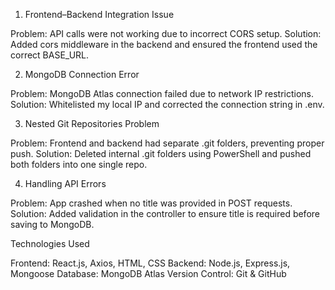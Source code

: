 1.  Frontend–Backend Integration Issue

Problem: API calls were not working due to incorrect CORS setup.
Solution: Added cors middleware in the backend and ensured the frontend used the correct BASE_URL.

2.  MongoDB Connection Error

Problem: MongoDB Atlas connection failed due to network IP restrictions.
Solution: Whitelisted my local IP and corrected the connection string in .env.

3.  Nested Git Repositories Problem

Problem: Frontend and backend had separate .git folders, preventing proper push.
Solution: Deleted internal .git folders using PowerShell and pushed both folders into one single repo.

4.  Handling API Errors

Problem: App crashed when no title was provided in POST requests.
Solution: Added validation in the controller to ensure title is required before saving to MongoDB.

 Technologies Used

Frontend: React.js, Axios, HTML, CSS
Backend: Node.js, Express.js, Mongoose
Database: MongoDB Atlas
Version Control: Git & GitHub
